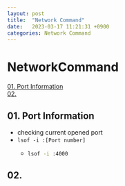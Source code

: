 ```yaml
---
layout: post
title:  "Network Command"
date:   2023-03-17 11:21:31 +0900
categories: Network Command
---
```


# NetworkCommand 

[01. Port Information](#01-port-information)  
[02. ](#02)

## 01. Port Information

- checking current opened port
- `lsof -i :[Port number]`
  - ```sh
    lsof -i :4000
    ```

## 02. 